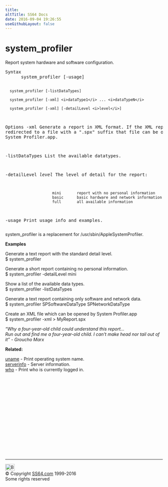 ```yaml
---
title:
altTitle: SS64 Docs
date: 2016-09-04 19:26:55
useGithubLayout: false
---
```

<!-- #BeginLibraryItem "/Library/head_osx.lbi" --><!-- #EndLibraryItem --><h1>system_profiler</h1> 
<p>Report system hardware and software configuration.</p>
<pre>Syntax
      system_profiler [-usage]

      system_profiler [-listDataTypes]

      system_profiler [-xml] <i>dataType1</i> ... <i>dataTypeN</i>

      system_profiler [-xml] [-detailLevel <i>level</i>]

Options
   -xml                Generate a report in XML format.  If the XML report
                       is redirected to a file with a ".spx" suffix that
                       file can be opened with System Profiler.app.

   -listDataTypes      List the available datatypes.

   -detailLevel <i>level</i>  The level of detail for the report:

                         mini       report with no personal information
                         basic      basic hardware and network information
                         full       all available information

   -usage              Print usage info and examples.</pre>
<p>system_profiler is a replacement for /usr/sbin/AppleSystemProfiler.</p>
<p><b>Examples</b></p>
<p> Generate a text report with the standard detail level.<br>
<span class="code">$ system_profiler</span></p>
<p> Generate a short report containing no personal information.<br>
<span class="code">$ system_profiler -detailLevel mini</span></p>
<p> Show a list of the available data types.<br>
<span class="code">$ system_profiler -listDataTypes</span></p>
<p>Generate a text report containing only software and network data.<br>
<span class="code">$ system_profiler SPSoftwareDataType SPNetworkDataType</span></p>
<p>Create an XML file which can be opened by System Profiler.app<br>
<span class="code">$ system_profiler -xml &gt; MyReport.spx</span></p>
<p class="quote"><i>“Why a four-year-old child could understand this report...<br>
Run out and find me a four-year-old child. I can't make head nor tail out of it” - Groucho Marx</i></p>
<p><b>Related:</b></p>
<p><a href="uname.html">uname</a> - Print operating system name.<br>
<a href="serverinfo.html">serverinfo</a> - Server information.<br>
<a href="who.html">who</a> - Print who is currently logged in.</p><!-- #BeginLibraryItem "/Library/foot_osx.lbi" --><p>
<!-- OSX300 -->
<ins class="adsbygoogle" style="display:inline-block;width:300px;height:250px" data-ad-client="ca-pub-6140977852749469" data-ad-slot="1823340303"></ins>
<script>
(adsbygoogle = window.adsbygoogle || []).push({});
</script></p>
<hr>
<div id="bl" class="footer"><a href="system_profiler.html#"><img src="../images/top.png" width="30" height="22" alt="Back to the Top"></a></div>
<div id="br" class="footer, tagline">© Copyright <a href="../index.html">SS64.com</a> 1999-2016<br>
Some rights reserved</div><!-- #EndLibraryItem -->
